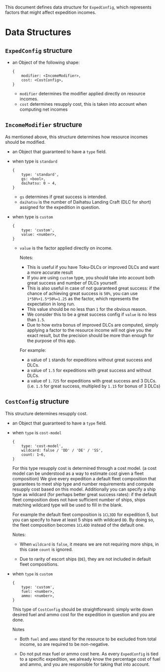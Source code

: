 This document defines data structure for `ExpedConfig`,
which represents factors that might affect expedition incomes.

# Data Structures

## `ExpedConfig` structure

- an Object of the following shape:

    ```
    {
        modifier: <IncomeModifier>,
        cost: <CostConfig>,
    }
    ```

    - `modifier` determines the modifier applied directly on resource incomes.
    - `cost` determines resupply cost, this is taken into account when computing net incomes

## `IncomeModifier` structure

As mentioned above, this structure determines how resource incomes should be modified.

- an Object that guaranteed to have a `type` field.

- when type is `standard`

    ```
    {
        type: 'standard',
        gs: <bool>,
        daihatsu: 0 ~ 4,
    }
    ```

    - `gs` determines if great success is intended.
    - `daihatsu` is the number of Daihatsu Landing Craft (DLC for short)
      assigned for the expedition in question.

- when type is `custom`

    ```
    {
        type: 'custom',
        value: <number>,
    }
    ```

    - `value` is the factor applied directly on income.

        Notes:

        - This is useful if you have Toku-DLCs or improved DLCs and want a more accurate result
        - If you are using `custom` type, you should take into account both
          great success and number of DLCs yourself.
        - This is also useful in case of not guaranteed great success: if the chance of
          achieving great success is `50%`, you can use `1*50%+1.5*50%=1.25` as the factor,
          which represents the expectation in long run.
        - This value should be no less than `1` for the obvious reason.
        - We consider this to be a great success config if `value` is no less than `1.5`.
        - Due to how extra bonus of improved DLCs are computed, simply applying a factor
          to the resource income will not give you the exact result, but the precision
          should be more than enough for the purpose of this app.

        For example:

        - a value of `1` stands for expeditions without great success and DLCs.
        - a value of `1.5` for expeditions with great success and without DLCs.
        - a value of `1.725` for expeditions with great success and 3 DLCs.
          (i.e. `1.5` for great success, multipled by `1.15` for bonus of 3 DLCs)

## `CostConfig` structure

This structure determines resupply cost.

- an Object that guaranteed to have a `type` field.

- when `type` is `cost-model`

    ```
    {
        type: 'cost-model',
        wildcard: false / 'DD' / 'DE' / 'SS',
        count: 1~6,
    }
    ```

    For this type resupply cost is determined through a cost model.
    (a cost model can be understood as a way to estimate cost given a fleet composition)
    We give every expedition a default fleet composition that guarantees to
    meet ship type and number requirements and compute resupply cost based on this model.
    Additionally you can specify a ship type as wildcard (for perhaps better great success rates):
    if the default fleet composition does not have sufficient number of ships,
    ships matching wildcard type will be used to fill in the blank.

    For example the default fleet composition is `1CL3DD` for expedition 5, but
    you can specify to have at least 5 ships with wildcard `DD`. By doing so,
    the fleet composition becomes `1CL4DD` instead of the default one.


    Notes:

    - When `wildcard` is `false`, it means we are not requiring more ships,
      in this case `count` is ignored.

    - Due to rarity of escort ships (`DE`), they are not included in
      default fleet compositions.

- when `type` is `custom`

    ```
    {
        type: 'custom',
        fuel: <number>,
        ammo: <number>,
    }
    ```

    This type of `CostConfig` should be straightforward: simply write down
    desired fuel and ammo cost for the expedition in question and you are done.

    Notes

    - Both `fuel` and `ammo` stand for the resource to be excluded from total income,
      so are required to be non-negative.

    - Do not put max fuel or ammo cost here. As every `ExpedConfig` is tied to a
      specific expedition, we already know the percentage cost of fuel and ammo,
      and you are responsible for taking that into account.
